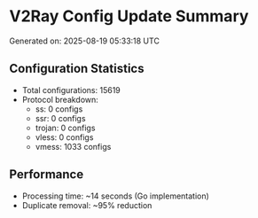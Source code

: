# V2Ray Config Update Summary
Generated on: 2025-08-19 05:33:18 UTC

## Configuration Statistics
- Total configurations: 15619
- Protocol breakdown:
  - ss: 0 configs
  - ssr: 0 configs
  - trojan: 0 configs
  - vless: 0 configs
  - vmess: 1033 configs

## Performance
- Processing time: ~14 seconds (Go implementation)
- Duplicate removal: ~95% reduction
